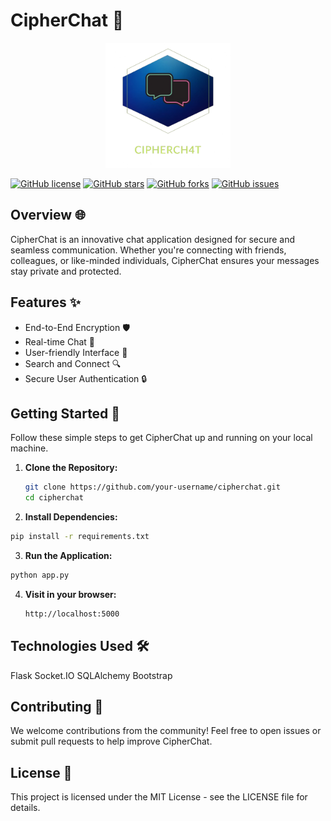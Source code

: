 # CipherChat 🚀

<p align="center">
  <img src="https://github.com/cipher-ch4t/Cipher-Chat/blob/main/static/img/app-logo-removebg.png" alt="CipherChat Logo" width="200" height="200">
</p>

[![GitHub license](https://img.shields.io/badge/license-MIT-blue.svg)](https://github.com/cipher.ch4t/cipherchat/blob/main/LICENSE)
[![GitHub stars](https://img.shields.io/github/stars/your-username/cipherchat.svg)](https://github.com/cipher.ch4t/cipherchat/stargazers)
[![GitHub forks](https://img.shields.io/github/forks/your-username/cipherchat.svg)](https://github.com/cipher.ch4t/cipherchat/network)
[![GitHub issues](https://img.shields.io/github/issues/your-username/cipherchat.svg)](https://github.com/cipher.ch4t/cipherchat/issues)

## Overview 🌐

CipherChat is an innovative chat application designed for secure and seamless communication. Whether you're connecting with friends, colleagues, or like-minded individuals, CipherChat ensures your messages stay private and protected.

## Features ✨

- End-to-End Encryption 🛡️
- Real-time Chat 🚀
- User-friendly Interface 🌈
- Search and Connect 🔍
- Secure User Authentication 🔒

## Getting Started 🚦

Follow these simple steps to get CipherChat up and running on your local machine.

1. **Clone the Repository:**
   ```bash
   git clone https://github.com/your-username/cipherchat.git
   cd cipherchat
2. **Install Dependencies:**

  ```bash
  pip install -r requirements.txt
```
3. **Run the Application:**

```bash
python app.py
```
4. **Visit in your browser:**
   ```bash
   http://localhost:5000

## Technologies Used 🛠️
Flask
Socket.IO
SQLAlchemy
Bootstrap

## Contributing 🤝
We welcome contributions from the community! Feel free to open issues or submit pull requests to help improve CipherChat.

## License 📝
This project is licensed under the MIT License - see the LICENSE file for details.
